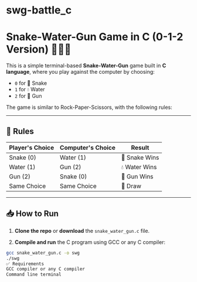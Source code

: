 # swg-battle_c
# Snake-Water-Gun Game in C (0-1-2 Version) 🐍💧🔫

This is a simple terminal-based **Snake-Water-Gun** game built in **C language**, where you play against the computer by choosing:

- `0` for 🐍 Snake
- `1` for 💧 Water
- `2` for 🔫 Gun

The game is similar to Rock-Paper-Scissors, with the following rules:

---

## 🧠 Rules

| Player's Choice | Computer's Choice | Result        |
|-----------------|-------------------|---------------|
| Snake (0)       | Water (1)         | 🐍 Snake Wins |
| Water (1)       | Gun (2)           | 💧 Water Wins |
| Gun (2)         | Snake (0)         | 🔫 Gun Wins   |
| Same Choice     | Same Choice       | 🤝 Draw       |

---

## 📥 How to Run

1. **Clone the repo** or **download** the `snake_water_gun.c` file.

2. **Compile and run** the C program using GCC or any C compiler:

```bash
gcc snake_water_gun.c -o swg
./swg
✅ Requirements
GCC compiler or any C compiler
Command line terminal
